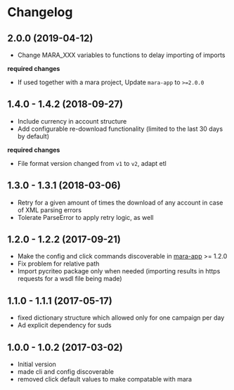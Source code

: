 # Changelog

## 2.0.0 (2019-04-12)

- Change MARA_XXX variables to functions to delay importing of imports

**required changes** 

- If used together with a mara project, Update `mara-app` to `>=2.0.0`


## 1.4.0 - 1.4.2 (2018-09-27)

- Include currency in account structure
- Add configurable re-download functionality (limited to the last 30 days by default)

**required changes**

- File format version changed from `v1` to `v2`, adapt etl
 

## 1.3.0 - 1.3.1 (2018-03-06) 

- Retry for a given amount of times the download of any account in case of XML parsing errors
- Tolerate ParseError to apply retry logic, as well



## 1.2.0 - 1.2.2 (2017-09-21)
 
- Make the config and click commands discoverable in [mara-app](https://github.com/mara/mara-app) >= 1.2.0
- Fix problem for relative path
- Import pycriteo package only when needed (importing results in https requests for a wsdl file being made)


## 1.1.0 - 1.1.1 (2017-05-17)

- fixed dictionary structure which allowed only for one campaign per day
- Ad explicit dependency for suds


## 1.0.0 - 1.0.2 (2017-03-02) 

- Initial version
- made cli and config discoverable
- removed click default values to make compatable with mara
